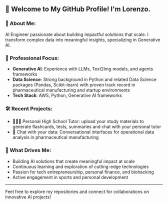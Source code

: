 ## 👋 Welcome to My GitHub Profile! I'm Lorenzo.

### 🚀 About Me:
AI Engineer passionate about building impactful solutions that scale. I transform complex data into meaningful insights, specializing in Generative AI.

### 💼 Professional Focus:
- **Generative AI**: Experience with LLMs, Text2Img models, and agents frameworks
- **Data Science**: Strong background in Python and related Data Science packages (Pandas, Scikit-learn) with proven track record in pharmaceutical manufacturing and startup environments
- **Tech Stack**: AWS, Python, Generative AI frameworks

### 🛠️ Recent Projects:
- 👨🏻‍🏫 Personal High School Tutor: upload your study materials to generate flashcards, tests, summaries and chat with your personal tutor
- 🤖 Chat with your data: Conversational interfaces for operational data analysis in pharmaceutical manufacturing

### 🌟 What Drives Me:
- Building AI solutions that create meaningful impact at scale
- Continuous learning and exploration of cutting-edge technologies
- Passion for tech entrepreneurship, personal finance, and biohacking
- Active engagement in sports and personal development

---

Feel free to explore my repositories and connect for collaborations on innovative AI projects!

<!---
lorenzogermini/lorenzogermini is a ✨ special ✨ repository because its `README.md` (this file) appears on your GitHub profile.
You can click the Preview link to take a look at your changes.
--->
